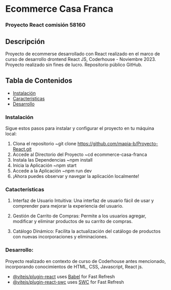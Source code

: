 # Ecommerce Casa Franca 
### Proyecto React comisión 58160 

## Descripción 
Proyecto de ecommerse desarrollado con React realizado en el marco de curso de desarrollo drontend React JS, Coderhouse - Noviembre 2023.
Proyecto realizado sin fines de lucro. Repositorio público GitHub.

## Tabla de Contenidos
- [Instalación](#instalación)
- [Características](#características)
- [Desarrollo](#desarrollo)


### Instalación 
Sigue estos pasos para instalar y configurar el proyecto en tu máquina local:
1. Clona el repositorio ~git clone https://github.com/mapia-b/Proyecto-React.git
2. Accede al Directorio del Proyecto ~cd ecommerce-casa-franca 
3. Instala las Dependencias ~npm install
4. Inicia la Aplicación ~npm start
5. Accede a la Aplicación ~npm run dev
6. ¡Ahora puedes observar y navegar la aplicación localmente!

### Catacterísticas 
1. Interfaz de Usuario Intuitiva:
Una interfaz de usuario fácil de usar y comprender para mejorar la experiencia del usuario.

2. Gestión de Carrito de Compras:
Permite a los usuarios agregar, modificar y eliminar productos de su carrito de compras.

3. Catálogo Dinámico:
Facilita la actualización del catálogo de productos con nuevas incorporaciones y eliminaciones.


### Desarrollo: 
Proyecto realizado en contexto de curso de Coderhouse antes mencionado, incorporando conocimientos de HTML, CSS, Javascript, React js.



- [@vitejs/plugin-react](https://github.com/vitejs/vite-plugin-react/blob/main/packages/plugin-react/README.md) uses [Babel](https://babeljs.io/) for Fast Refresh
- [@vitejs/plugin-react-swc](https://github.com/vitejs/vite-plugin-react-swc) uses [SWC](https://swc.rs/) for Fast Refresh
